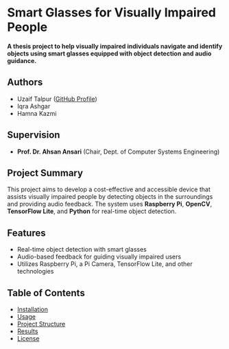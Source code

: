 # Smart Glasses for Visually Impaired People
**A thesis project to help visually impaired individuals navigate and identify objects using smart glasses equipped with object detection and audio guidance.**

## Authors
- Uzaif Talpur ([GitHub Profile](https://github.com/UzaifTalpur))
- Iqra Ashgar
- Hamna Kazmi

## Supervision
- **Prof. Dr. Ahsan Ansari** (Chair, Dept. of Computer Systems Engineering)

## Project Summary
This project aims to develop a cost-effective and accessible device that assists visually impaired people by detecting objects in the surroundings and providing audio feedback. The system uses **Raspberry Pi**, **OpenCV**, **TensorFlow Lite**, and **Python** for real-time object detection.

## Features
- Real-time object detection with smart glasses
- Audio-based feedback for guiding visually impaired users
- Utilizes Raspberry Pi, a Pi Camera, TensorFlow Lite, and other technologies

## Table of Contents
- [Installation](#installation)
- [Usage](#usage)
- [Project Structure](#project-structure)
- [Results](#results)
- [License](#license)
